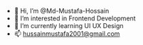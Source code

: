 - 👋 Hi, I’m @Md-Mustafa-Hossain
- 👀 I’m interested in Frontend Development
- 🌱 I’m currently learning UI UX Design
- 📫 hussainmustafa2001@gmail.com

<!---
Md-Mustafa-Hossain/Md-Mustafa-Hossain is a ✨ special ✨ repository because its `README.md` (this file) appears on your GitHub profile.
You can click the Preview link to take a look at your changes.
--->
